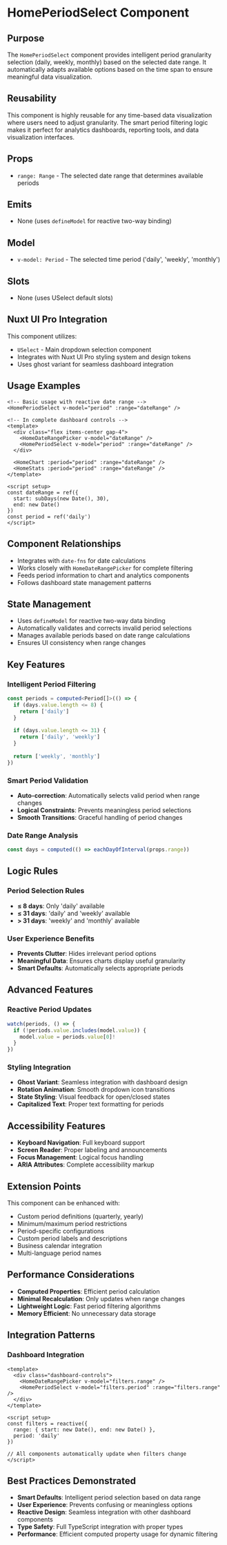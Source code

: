 # HomePeriodSelect Component

## Purpose
The `HomePeriodSelect` component provides intelligent period granularity selection (daily, weekly, monthly) based on the selected date range. It automatically adapts available options based on the time span to ensure meaningful data visualization.

## Reusability
This component is highly reusable for any time-based data visualization where users need to adjust granularity. The smart period filtering logic makes it perfect for analytics dashboards, reporting tools, and data visualization interfaces.

## Props
- `range: Range` - The selected date range that determines available periods

## Emits
- None (uses `defineModel` for reactive two-way binding)

## Model
- `v-model: Period` - The selected time period ('daily', 'weekly', 'monthly')

## Slots
- None (uses USelect default slots)

## Nuxt UI Pro Integration
This component utilizes:
- `USelect` - Main dropdown selection component
- Integrates with Nuxt UI Pro styling system and design tokens
- Uses ghost variant for seamless dashboard integration

## Usage Examples
```vue
<!-- Basic usage with reactive date range -->
<HomePeriodSelect v-model="period" :range="dateRange" />

<!-- In complete dashboard controls -->
<template>
  <div class="flex items-center gap-4">
    <HomeDateRangePicker v-model="dateRange" />
    <HomePeriodSelect v-model="period" :range="dateRange" />
  </div>
  
  <HomeChart :period="period" :range="dateRange" />
  <HomeStats :period="period" :range="dateRange" />
</template>

<script setup>
const dateRange = ref({
  start: subDays(new Date(), 30),
  end: new Date()
})
const period = ref('daily')
</script>
```

## Component Relationships
- Integrates with `date-fns` for date calculations
- Works closely with `HomeDateRangePicker` for complete filtering
- Feeds period information to chart and analytics components
- Follows dashboard state management patterns

## State Management
- Uses `defineModel` for reactive two-way data binding
- Automatically validates and corrects invalid period selections
- Manages available periods based on date range calculations
- Ensures UI consistency when range changes

## Key Features

### Intelligent Period Filtering
```typescript
const periods = computed<Period[]>(() => {
  if (days.value.length <= 8) {
    return ['daily']
  }
  
  if (days.value.length <= 31) {
    return ['daily', 'weekly']
  }
  
  return ['weekly', 'monthly']
})
```

### Smart Period Validation
- **Auto-correction**: Automatically selects valid period when range changes
- **Logical Constraints**: Prevents meaningless period selections
- **Smooth Transitions**: Graceful handling of period changes

### Date Range Analysis
```typescript
const days = computed(() => eachDayOfInterval(props.range))
```

## Logic Rules

### Period Selection Rules
- **≤ 8 days**: Only 'daily' available
- **≤ 31 days**: 'daily' and 'weekly' available  
- **> 31 days**: 'weekly' and 'monthly' available

### User Experience Benefits
- **Prevents Clutter**: Hides irrelevant period options
- **Meaningful Data**: Ensures charts display useful granularity
- **Smart Defaults**: Automatically selects appropriate periods

## Advanced Features

### Reactive Period Updates
```typescript
watch(periods, () => {
  if (!periods.value.includes(model.value)) {
    model.value = periods.value[0]!
  }
})
```

### Styling Integration
- **Ghost Variant**: Seamless integration with dashboard design
- **Rotation Animation**: Smooth dropdown icon transitions
- **State Styling**: Visual feedback for open/closed states
- **Capitalized Text**: Proper text formatting for periods

## Accessibility Features
- **Keyboard Navigation**: Full keyboard support
- **Screen Reader**: Proper labeling and announcements
- **Focus Management**: Logical focus handling
- **ARIA Attributes**: Complete accessibility markup

## Extension Points
This component can be enhanced with:
- Custom period definitions (quarterly, yearly)
- Minimum/maximum period restrictions
- Period-specific configurations
- Custom period labels and descriptions
- Business calendar integration
- Multi-language period names

## Performance Considerations
- **Computed Properties**: Efficient period calculation
- **Minimal Recalculation**: Only updates when range changes
- **Lightweight Logic**: Fast period filtering algorithms
- **Memory Efficient**: No unnecessary data storage

## Integration Patterns

### Dashboard Integration
```vue
<template>
  <div class="dashboard-controls">
    <HomeDateRangePicker v-model="filters.range" />
    <HomePeriodSelect v-model="filters.period" :range="filters.range" />
  </div>
</template>

<script setup>
const filters = reactive({
  range: { start: new Date(), end: new Date() },
  period: 'daily'
})

// All components automatically update when filters change
</script>
```

## Best Practices Demonstrated
- **Smart Defaults**: Intelligent period selection based on data range
- **User Experience**: Prevents confusing or meaningless options
- **Reactive Design**: Seamless integration with other dashboard components
- **Type Safety**: Full TypeScript integration with proper types
- **Performance**: Efficient computed property usage for dynamic filtering
